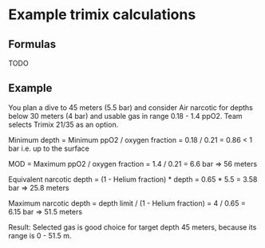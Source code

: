 # Example trimix calculations

## Formulas

TODO

## Example

You plan a dive to 45 meters (5.5 bar) and consider Air narcotic for depths below 30 meters (4 bar) and usable gas in range 0.18 - 1.4 ppO2. Team selects Trimix 21/35 as an option.

Minimum depth = Minimum ppO2 / oxygen fraction = 0.18 / 0.21 = 0.86 < 1 bar i.e. up to the surface

MOD = Maximum ppO2 / oxygen fraction = 1.4 / 0.21 = 6.6 bar => 56 meters

Equivalent narcotic depth = (1 - Helium fraction) * depth = 0.65 * 5.5 = 3.58 bar => 25.8 meters

Maximum narcotic depth = depth limit / (1 - Helium fraction) = 4 / 0.65 = 6.15 bar => 51.5 meters

Result: Selected gas is good choice for target depth 45 meters, because its range is 0 - 51.5 m.
